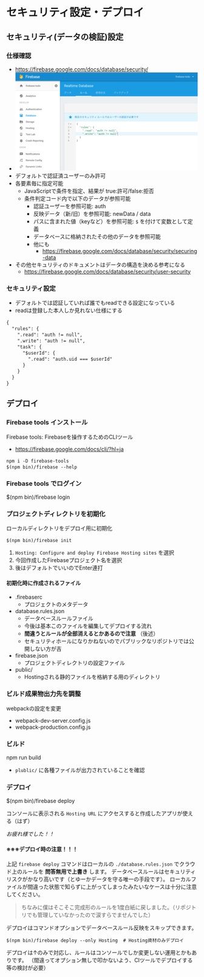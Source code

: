 セキュリティ設定・デプロイ
==================

## セキュリティ(データの検証)設定

### 仕様確認
  - https://firebase.google.com/docs/database/security/
  - ![sec](../images/sec.png)
  - デフォルトで認証済ユーザーのみ許可
  - 各要素毎に指定可能
    - JavaScriptで条件を指定、結果が true:許可/false:拒否
    - 条件判定コード内で以下のデータが参照可能
      - 認証ユーザーを参照可能: auth
      - 反映データ（新/旧）を参照可能: newData / data
      - パスに含まれた値（keyなど）を参照可能: `$` を付けて変数として定義
      - データベースに格納されたその他のデータを参照可能
      - 他にも
        - https://firebase.google.com/docs/database/security/securing-data
  - その他セキュリティのドキュメントはデータの構造を決める参考になる
    - https://firebase.google.com/docs/database/security/user-security

### セキュリティ設定

- デフォルトでは認証していれば誰でもreadできる設定になっている
- readは登録した本人しか見れない仕様にする

```
{
  "rules": {
    ".read": "auth != null",
    ".write": "auth != null",
    "task": {
      "$userId": {
        ".read": "auth.uid === $userId"
      }
    }
  }
}
```

## デプロイ

### Firebase tools インストール

Firebase tools: Firebaseを操作するためのCLIツール

- https://firebase.google.com/docs/cli/?hl=ja

```
npm i -D firebase-tools
$(npm bin)/firebase --help
```

### Firebase tools でログイン

  $(npm bin)/firebase login

### プロジェクトディレクトリを初期化

ローカルディレクトリをデプロイ用に初期化

```
$(npm bin)/firebase init
```

1. `Hosting: Configure and deploy Firebase Hosting sites` を選択
1. 今回作成したFirebaseプロジェクト名を選択
1. 後はデフォルトでいいのでEnter連打

#### 初期化時に作成されるファイル

- .firebaserc
  - プロジェクトのメタデータ
- database.rules.json
  - データベースルールファイル
  - 今後は基本このファイルを編集してデプロイする流れ
  - **間違うとルールが全部消えるとかあるので注意** （後述）
  - セキュリティホールになりかねないのでパブリックなリポジトリでは公開しない方が吉
- firebase.json
  - プロジェクトディレクトリの設定ファイル
- public/
  - Hostingされる静的ファイルを格納する用のディレクトリ

### ビルド成果物出力先を調整

webpackの設定を変更

- webpack-dev-server.config.js
- webpack-production.config.js

### ビルド

  npm run build

- `plublic/` に各種ファイルが出力されていることを確認

### デプロイ

  $(npm bin)/firebase deploy

コンソールに表示される `Hosting URL` にアクセスすると作成したアプリが使える（はず）

*お疲れ様でした！！*

#### ※※※デプロイ時の注意！！！

上記 `firebase deploy` コマンドはローカルの `./database.rules.json` でクラウド上のルールを **問答無用で上書き** します。
データベースルールはセキュリティリスクがかなり高いです（とゆーかデータを守る唯一の手段です）。
ローカルファイルが間違った状態で知らずに上がってしまったみたいなケースは十分に注意してください。

> ちなみに僕はそこそこ完成形のルールを1度白紙に戻しました。（リポジトリでも管理していなかったので涙すらでませんでした）

デプロイはコマンドオプションでデータベースルール反映をスキップできます。

```
$(npm bin)/firebase deploy --only Hosting  # Hosting資材のみデプロイ
```

デプロイは↑のみで対応し、ルールはコンソールでしか変更しない運用とかもありです。
（間違ってオプション無しで叩かないよう、CIツールでデプロイする等の検討が必要）
